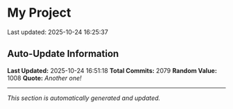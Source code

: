 # My Project


Last updated: 2025-10-24 16:25:37






































































































































































































































































































































































































































































































































































































































































































































































































































































































































































































































































































































































































































































































































































































































































































































































































































































































































































































































































































































































































































































































































































































































































































































































































































































































































































## Auto-Update Information

**Last Updated:** 2025-10-24 16:51:18
**Total Commits:** 2079
**Random Value:** 1008
**Quote:** _Another one!_

---
_This section is automatically generated and updated._